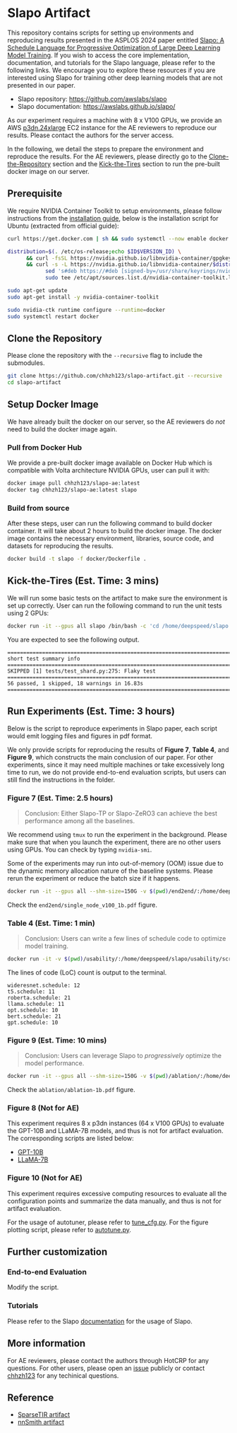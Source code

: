 # Slapo Artifact

This repository contains scripts for setting up environments and reproducing results presented in the ASPLOS 2024 paper entitled [Slapo: A Schedule Language for Progressive Optimization of Large Deep Learning Model Training](https://arxiv.org/abs/2302.08005). If you wish to access the core implementation, documentation, and tutorials for the Slapo language, please refer to the following links. We encourage you to explore these resources if you are interested using Slapo for training other deep learning models that are not presented in our paper.

* Slapo repository: <https://github.com/awslabs/slapo>
* Slapo documentation: <https://awslabs.github.io/slapo/>

As our experiment requires a machine with 8 x V100 GPUs, we provide an AWS [p3dn.24xlarge](https://aws.amazon.com/ec2/instance-types/p3/) EC2 instance for the AE reviewers to reproduce our results. Please contact the authors for the server access.

In the following, we detail the steps to prepare the environment and reproduce the results. For the AE reviewers, please directly go to the [Clone-the-Repository](#clone-the-repository) section and the [Kick-the-Tires](#kick-the-tires) section to run the pre-built docker image on our server.

## Prerequisite

We require NVIDIA Container Toolkit to setup environments, please follow instructions from the [installation guide](https://docs.nvidia.com/datacenter/cloud-native/container-toolkit/install-guide.html), below is the installation script for Ubuntu (extracted from official guide):

```bash
curl https://get.docker.com | sh && sudo systemctl --now enable docker

distribution=$(. /etc/os-release;echo $ID$VERSION_ID) \
      && curl -fsSL https://nvidia.github.io/libnvidia-container/gpgkey | sudo gpg --dearmor -o /usr/share/keyrings/nvidia-container-toolkit-keyring.gpg \
      && curl -s -L https://nvidia.github.io/libnvidia-container/$distribution/libnvidia-container.list | \
            sed 's#deb https://#deb [signed-by=/usr/share/keyrings/nvidia-container-toolkit-keyring.gpg] https://#g' | \
            sudo tee /etc/apt/sources.list.d/nvidia-container-toolkit.list

sudo apt-get update
sudo apt-get install -y nvidia-container-toolkit

sudo nvidia-ctk runtime configure --runtime=docker
sudo systemctl restart docker
```

## Clone the Repository

Please clone the repository with the `--recursive` flag to include the submodules.

```bash
git clone https://github.com/chhzh123/slapo-artifact.git --recursive
cd slapo-artifact
```

## Setup Docker Image

We have already built the docker on our server, so the AE reviewers do *not* need to build the docker image again.

### Pull from Docker Hub

We provide a pre-built docker image available on Docker Hub which is compatible with Volta architecture NVIDIA GPUs, user can pull it with:
```bash
docker image pull chhzh123/slapo-ae:latest
docker tag chhzh123/slapo-ae:latest slapo
```

### Build from source

After these steps, user can run the following command to build docker container. It will take about 2 hours to build the docker image. The docker image contains the necessary environment, libraries, source code, and datasets for reproducing the results.
```bash
docker build -t slapo -f docker/Dockerfile .
```

## Kick-the-Tires (Est. Time: 3 mins)

We will run some basic tests on the artifact to make sure the environment is set up correctly. User can run the following command to run the unit tests using 2 GPUs:
```bash
docker run -it --gpus all slapo /bin/bash -c 'cd /home/deepspeed/slapo && torchrun --nproc_per_node 2 -r 1:1 -m pytest -rxXs -p "no:randomly" tests'
```

You are expected to see the following output.

```
=================================================================================== short test summary info ====================================================================================
SKIPPED [1] tests/test_shard.py:275: Flaky test
========================================================================= 56 passed, 1 skipped, 18 warnings in 16.83s ==========================================================================
```

## Run Experiments (Est. Time: 3 hours)

Below is the script to reproduce experiments in Slapo paper, each script would emit logging files and figures in pdf format.

We only provide scripts for reproducing the results of **Figure 7**, **Table 4**, and **Figure 9**, which constructs the main conclusion of our paper. For other experiments, since it may need multiple machines or take excessively long time to run, we do not provide end-to-end evaluation scripts, but users can still find the instructions in the folder.


### Figure 7 (Est. Time: 2.5 hours)
> Conclusion: Either Slapo-TP or Slapo-ZeRO3 can achieve the best performance among all the baselines.

We recommend using `tmux` to run the experiment in the background. Please make sure that when you launch the experiment, there are no other users using GPUs. You can check by typing `nvidia-smi`.

Some of the experiments may run into out-of-memory (OOM) issue due to the dynamic memory allocation nature of the baseline systems. Please rerun the experiment or reduce the batch size if it happens.

```bash
docker run -it --gpus all --shm-size=150G -v $(pwd)/end2end/:/home/deepspeed/slapo/benchmark/configs slapo /bin/bash -c 'cd /home/deepspeed/slapo/benchmark && cp configs/run.sh run.sh && bash run.sh'
```

Check the `end2end/single_node_v100_1b.pdf` figure.

### Table 4 (Est. Time: 1 min)
> Conclusion: Users can write a few lines of schedule code to optimize model training.

```bash
docker run -it -v $(pwd)/usability/:/home/deepspeed/slapo/usability/script slapo /bin/bash -c 'cd /home/deepspeed/slapo/usability/script && python3 loc.py ../'
```

The lines of code (LoC) count is output to the terminal.

```
wideresnet.schedule: 12
t5.schedule: 11
roberta.schedule: 21
llama.schedule: 11
opt.schedule: 10
bert.schedule: 21
gpt.schedule: 10
```

### Figure 9 (Est. Time: 10 mins)
> Conclusion: Users can leverage Slapo to *progressively* optimize the model performance.

```bash
docker run -it --gpus all --shm-size=150G -v $(pwd)/ablation/:/home/deepspeed/slapo/benchmark/script slapo /bin/bash -c 'cd /home/deepspeed/slapo/benchmark/script && bash run.sh'
```

Check the `ablation/ablation-1b.pdf` figure.


### Figure 8 (Not for AE)
This experiment requires 8 x p3dn instances (64 x V100 GPUs) to evaluate the GPT-10B and LLaMA-7B models, and thus is not for artifact evaluation. The corresponding scripts are listed below:

* [GPT-10B](https://github.com/chhzh123/slapo/blob/asplos24/examples/gpt2/run.sh)
* [LLaMA-7B](https://github.com/chhzh123/slapo/blob/asplos24/examples/llama/run.sh)


### Figure 10 (Not for AE)
This experiment requires excessive computing resources to evaluate all the configuration points and summarize the data manually, and thus is not for artifact evaluation.

For the usage of autotuner, please refer to [tune_cfg.py](https://github.com/chhzh123/slapo/blob/asplos24/examples/opt/tune_cfg.py). For the figure plotting script, please refer to [autotune.py](https://github.com/chhzh123/slapo/blob/asplos24/benchmark/plot/autotune.py).


## Further customization

### End-to-end Evaluation

Modify the script.


### Tutorials
Please refer to the Slapo [documentation](https://awslabs.github.io/slapo/) for the usage of Slapo.


## More information
For AE reviewers, please contact the authors through HotCRP for any questions. For other users, please open an [issue](https://github.com/chhzh123/slapo-artifact/issues) publicly or contact [chhzh123](mailto:hzchen@cs.cornell.edu) for any techinical questions.


## Reference
* [SparseTIR artifact](https://github.com/uwsampl/sparsetir-artifact)
* [nnSmith artifact](https://github.com/ganler/nnsmith-asplos-artifact)
